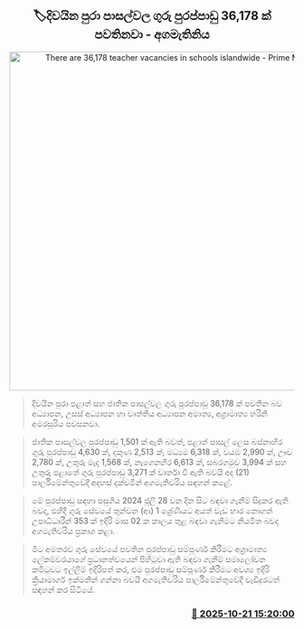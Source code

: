 <p align='center'><b><h2 align='center' title='There are 36,178 teacher vacancies in schools islandwide - Prime Minister'>🏷දිවයින පුරා පාසල්වල ගුරු පුරප්පාඩු 36,178 ක් පවතිනවා - අගමැතිනිය</h2></b></p>
<p align='center'><img src='https://helakuru.sgp1.cdn.digitaloceanspaces.com/esana/images/lib/harini-amarasuriya-parliment-2025.jpg' width='600' alt='There are 36,178 teacher vacancies in schools islandwide - Prime Minister'></p>

> දිවයින පුරා පළාත් සහ ජාතික පාසල්වල ගුරු පුරප්පාඩු 36,178 ක් පවතින බව අධ්‍යාපන, උසස් අධ්‍යාපන හා වෘත්තීය අධ්‍යාපන අමාත්‍ය, අග්‍රාමාත්‍ය හරිනි අමරසූරිය පවසනවා.

> ජාතික පාසල්වල පුරප්පාඩු 1,501 ක් ඇති බවත්, පළාත් පාසල් ලෙස බස්නාහිර ගුරු පුරප්පාඩු 4,630 ක්, දකුණ 2,513 ක්, මධ්‍යම 6,318 ක්, වයඹ 2,990 ක්, ඌව 2,780 ක්, උතුරු මැද 1,568 ක්, නැගෙනහිර 6,613 ක්, සබරගමුව 3,994 ක් සහ උතුරු පළාතේ ගුරු පුරප්පාඩු 3,271 ක් වාර්තා වී ඇති බවයි අද (21) පාර්ලිමේන්තුවේදී අදහස් දක්වමින් අගමැතිවරිය සඳහන් කළේ.

> මේ ‍‍පුරප්පාඩු සඳහා පසුගිය 2024 ජූලි 28 වන දින සිට බඳවා ගැනීම් සිදුකර ඇති බවද, එහිදී ගුරු සේවයේ තුන්වන (ආ) 1 ශ්‍රේණීයට අයත් වැඩ භාර නොගත් උපාධිධාරීන් 353 ක් ඉදිරි මාස 02 ක කාලය තුළ බඳවා ගැනීමට නියමිත බවද අගමැතිවරිය ප්‍රකාශ කළා.

> මීට අමතරව ගුරු සේවයේ පවතින පුරප්පාඩු සම්පූර්ණ කිරීමට අග්‍රාමාත්‍ය ලේකම්වරයාගේ ප්‍රධානත්වයෙන් පිහිටුවා ඇති බඳවා ගැනීම් සමාලෝචන කමිටුවට ඉල්ලීම් ඉදිරිපත් කර, එම පුරප්පාඩු සම්පූර්ණ කිරීමට අවශ්‍ය ඉදිරි ක්‍රියාමාර්ග ඉක්මනින් ගන්නා බවයි අගමැතිවරිය පාර්ලිමේන්තුවේදී වැඩිදුරටත් සඳහන් කර සිටියේ.



<h3 align='right'><a href='https://www.helakuru.lk/esana/p/114659/'>📅 2025-10-21 15:20:00</a></h3>
